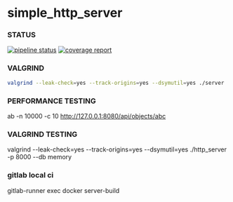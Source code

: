 # simple_http_server

### STATUS

[![pipeline status](https://gitlab.com/mrowacz/wp-interview/badges/master/pipeline.svg)](https://gitlab.com/mrowacz/wp-interview/commits/master)
[![coverage report](https://gitlab.com/mrowacz/wp-interview/badges/master/coverage.svg)](https://gitlab.com/mrowacz/wp-interview/commits/master)

### VALGRIND

```bash
valgrind --leak-check=yes --track-origins=yes --dsymutil=yes ./server
```

### PERFORMANCE TESTING

ab -n 10000 -c 10 http://127.0.0.1:8080/api/objects/abc

### VALGRIND TESTING

valgrind --leak-check=yes --track-origins=yes --dsymutil=yes  ./http_server -p 8000 --db memory

### gitlab local ci

gitlab-runner exec docker server-build
